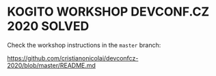 # KOGITO WORKSHOP DEVCONF.CZ 2020 SOLVED

Check the workshop instructions in the `master` branch:

https://github.com/cristianonicolai/devconfcz-2020/blob/master/README.md
